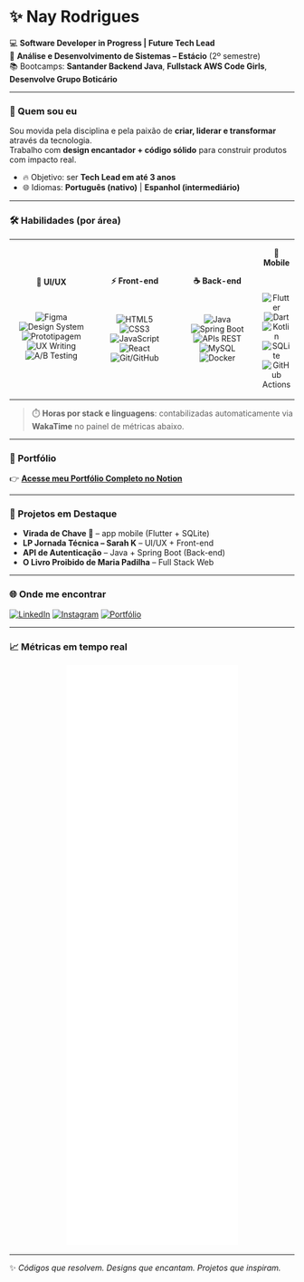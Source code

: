 # ✨ Nay Rodrigues

💻 **Software Developer in Progress | Future Tech Lead**  
🚀 **Análise e Desenvolvimento de Sistemas – Estácio** (2º semestre)  
📚 Bootcamps: **Santander Backend Java**, **Fullstack AWS Code Girls**, **Desenvolve Grupo Boticário**  

---

### 🌸 Quem sou eu
Sou movida pela disciplina e pela paixão de **criar, liderar e transformar** através da tecnologia.  
Trabalho com **design encantador + código sólido** para construir produtos com impacto real.

- 🔥 Objetivo: ser **Tech Lead em até 3 anos**  
- 🌐 Idiomas: **Português (nativo)** | **Espanhol (intermediário)**  

---

### 🛠️ Habilidades (por área)

<table>
<tr>
<td align="center" width="30%">

**🎨 UI/UX**

<br>

![Figma](https://img.shields.io/badge/Figma-F24E1E?style=for-the-badge&logo=figma&logoColor=white)  
![Design System](https://img.shields.io/badge/Design%20System-111111?style=for-the-badge)  
![Prototipagem](https://img.shields.io/badge/Prototipagem-111111?style=for-the-badge)  
![UX Writing](https://img.shields.io/badge/UX%20Writing-111111?style=for-the-badge)  
![A/B Testing](https://img.shields.io/badge/A%2FB%20Testing-111111?style=for-the-badge)

</td>
<td align="center" width="30%">

**⚡ Front-end**

<br>

![HTML5](https://img.shields.io/badge/HTML5-E34F26?style=for-the-badge&logo=html5&logoColor=white)  
![CSS3](https://img.shields.io/badge/CSS3-1572B6?style=for-the-badge&logo=css3&logoColor=white)  
![JavaScript](https://img.shields.io/badge/JavaScript-F7DF1E?style=for-the-badge&logo=javascript&logoColor=000)  
![React](https://img.shields.io/badge/React-20232A?style=for-the-badge&logo=react&logoColor=61DAFB)  
![Git/GitHub](https://img.shields.io/badge/Git%20%2F%20GitHub-111111?style=for-the-badge&logo=git)

</td>
<td align="center" width="30%">

**☕ Back-end**

<br>

![Java](https://img.shields.io/badge/Java-ED8B00?style=for-the-badge&logo=java&logoColor=white)  
![Spring Boot](https://img.shields.io/badge/SpringBoot-6DB33F?style=for-the-badge&logo=springboot&logoColor=white)  
![APIs REST](https://img.shields.io/badge/APIs%20REST-111111?style=for-the-badge)  
![MySQL](https://img.shields.io/badge/MySQL-4479A1?style=for-the-badge&logo=mysql&logoColor=white)  
![Docker](https://img.shields.io/badge/Docker-2496ED?style=for-the-badge&logo=docker&logoColor=white)

</td>
<td align="center" width="30%">

**📱 Mobile**

<br>

![Flutter](https://img.shields.io/badge/Flutter-02569B?style=for-the-badge&logo=flutter&logoColor=white)  
![Dart](https://img.shields.io/badge/Dart-0175C2?style=for-the-badge&logo=dart&logoColor=white)  
![Kotlin](https://img.shields.io/badge/Kotlin-7F52FF?style=for-the-badge&logo=kotlin&logoColor=white)  
![SQLite](https://img.shields.io/badge/SQLite-003B57?style=for-the-badge&logo=sqlite&logoColor=white)  
![GitHub Actions](https://img.shields.io/badge/CI%2FCD-111111?style=for-the-badge&logo=githubactions)
</td>
</tr>
</table>

> ⏱️ **Horas por stack e linguagens**: contabilizadas automaticamente via **WakaTime** no painel de métricas abaixo.

---

### 🔗 Portfólio
👉 [**Acesse meu Portfólio Completo no Notion**](https://nayjoplin.notion.site)

---

### 🚀 Projetos em Destaque
- **Virada de Chave 🔑** – app mobile (Flutter + SQLite)  
- **LP Jornada Técnica – Sarah K** – UI/UX + Front-end  
- **API de Autenticação** – Java + Spring Boot (Back-end)  
- **O Livro Proibido de Maria Padilha** – Full Stack Web  

---

### 🌐 Onde me encontrar
[![LinkedIn](https://img.shields.io/badge/LinkedIn-0077B5?style=for-the-badge&logo=linkedin&logoColor=white)](https://www.linkedin.com/in/nayrodrigues)
[![Instagram](https://img.shields.io/badge/Instagram-%23E4405F.svg?style=for-the-badge&logo=instagram&logoColor=white)](https://instagram.com/nayjoplin)
[![Portfólio](https://img.shields.io/badge/Notion%20Portfólio-000000?style=for-the-badge&logo=notion&logoColor=white)](https://nayjoplin.notion.site)

---

### 📈 Métricas em tempo real
<p align="center">
  <img src="https://raw.githubusercontent.com/nayjoplin/nayjoplin/main/github-metrics.svg" />
</p>

---

✨ *Códigos que resolvem. Designs que encantam. Projetos que inspiram.*
